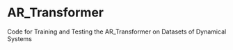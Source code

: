 # AR_Transformer
 Code for Training and Testing the AR_Transformer on Datasets of Dynamical Systems
